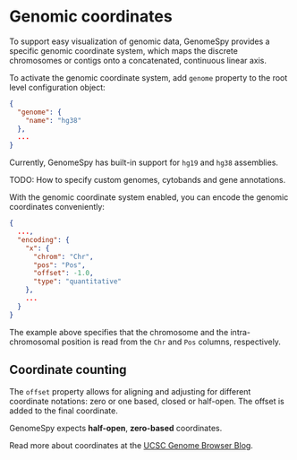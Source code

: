 # Genomic coordinates

To support easy visualization of genomic data, GenomeSpy provides a specific
genomic coordinate system, which maps the discrete chromosomes or contigs
onto a concatenated, continuous linear axis.

To activate the genomic coordinate system, add `genome` property to the
root level configuration object:

```json
{
  "genome": {
    "name": "hg38"
  },
  ...
}
```

Currently, GenomeSpy has built-in support for `hg19` and `hg38` assemblies.

TODO: How to specify custom genomes, cytobands and gene annotations.

With the genomic coordinate system enabled, you can encode the genomic coordinates
conveniently:

```json
{
  ...,
  "encoding": {
    "x": {
      "chrom": "Chr",
      "pos": "Pos",
      "offset": -1.0,
      "type": "quantitative"
    },
    ...
  }
}
```

The example above specifies that the chromosome and the
intra-chromosomal position is read from the `Chr` and `Pos` columns,
respectively.

## Coordinate counting

The `offset` property allows for aligning and adjusting for
different coordinate notations: zero or one based, closed or half-open.
The offset is added to the final coordinate.

GenomeSpy expects **half-open**, **zero-based** coordinates.

Read more about coordinates at the [UCSC Genome Browser Blog](http://genome.ucsc.edu/blog/the-ucsc-genome-browser-coordinate-counting-systems/).

